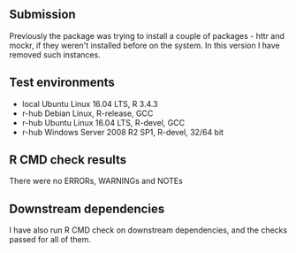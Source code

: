 ## Submission
Previously the package was trying to install a couple of packages - httr and mockr, if they weren't installed before on the system. In this version I have removed such instances.

## Test environments
* local Ubuntu Linux 16.04 LTS, R 3.4.3
* r-hub Debian Linux, R-release, GCC
* r-hub Ubuntu Linux 16.04 LTS, R-devel, GCC
* r-hub Windows Server 2008 R2 SP1, R-devel, 32/64 bit

## R CMD check results
There were no ERRORs, WARNINGs and NOTEs

## Downstream dependencies

I have also run R CMD check on downstream dependencies, and the checks passed for all of them.

